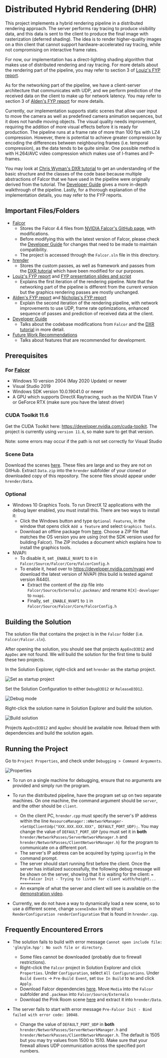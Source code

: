 # Distributed Hybrid Rendering (DHR)

This project implements a hybrid rendering pipeline in a distributed rendering approach. The server performs ray tracing to produce visibility data, and this data is sent to the client to produce the final image with rasterization (deferred shading). The idea is to render higher-quality images on a thin client that cannot support hardware-accelerated ray tracing, while not compromising on interactive frame rates.

For now, our implementation has a direct-lighting shading algorithm that makes use of distributed rendering and ray tracing. For more details about the rendering part of the pipeline, you may refer to section 3 of [Louiz's FYP report](docs/FYP_Final_Report_Louiz.pdf).

As for the networking part of the pipeline, we have a client-server architecture that communicates with UDP, and we perform prediction of the received data on the client to make up for network latency. You may refer to section 3 of [Alden's FYP report](docs/FYP_Final_Report_Alden_v2.pdf) for more details.

Currently, our implementation supports static scenes that allow user input to move the camera as well as predefined camera animation sequences, but it does not handle moving objects. The visual quality needs improvement, requiring the addition of more visual effects before it is ready for production.  The pipeline runs at a frame rate of more than 100 fps with LZ4 compression. However, there is potential to achieve greater compression by encoding the differences between neighbouring frames (i.e. temporal compression), as the data tends to be quite similar. One possible method is with H.264/AVC video compression which makes use of I-frames and P-frames.

You may look at [Chris Wyman's DXR tutorial](http://cwyman.org/code/dxrTutors/dxr_tutors.md.html) to get an understanding of the basic structure and the classes of the code base because multiple abstractions of Falcor that we have used in the pipeline were originally derived from the tutorial. The [Developer Guide](docs/DeveloperGuide.md) gives a more in-depth walkthrough of the pipeline. Lastly, for a thorough explanation of the implementation details, you may refer to the FYP reports.

## Important Files/Folders

- [Falcor](Falcor) 
    - Stores the Falcor 4.4 files from [NVIDIA Falcor's GitHub page](https://github.com/NVIDIAGameWorks/Falcor), with modifications. 
    - Before modifying this with the latest version of Falcor, please check the [Developer Guide](docs/DeveloperGuide.md) for changes that need to be made to maintain compatibility.
    - The project is accessed through the `Falcor.sln` file in this directory.
- [hrender](hrender)
    - Stores the custom passes, as well as framework and passes from the [DXR tutorial](http://cwyman.org/code/dxrTutors/dxr_tutors.md.html) which have been modified for our purposes.
- [Louiz's FYP report](docs/FYP_Final_Report_Louiz.pdf) and [FYP presentation slides and script](docs/FYP_Final_Presentation_Slides_and_Script_Louiz.pptx)
    - Explains the first iteration of the rendering pipeline. Note that the networking part of the pipeline is different from the current version but the graphics rendering passes are mostly unchanged.
- [Alden's FYP report](docs/FYP_Final_Report_Alden_v2.pdf) and [Nicholas's FYP report](docs/FYP_Final_Report_Nicholas.pdf)
    - Explain the second iteration of the rendering pipeline, with network improvements to use UDP, frame rate optimizations, enhanced sequence of passes and prediction of received data at the client.
- [Developer Guide](docs/DeveloperGuide.md)
    - Talks about the codebase modifications from `Falcor` and the [DXR tutorial](http://cwyman.org/code/dxrTutors/dxr_tutors.md.html) in more detail.
- [Future Work Recommendations](docs/Future_Work_Recommendations.md)
    - Talks about features that are recommended for development.

## Prerequisites

### For [Falcor](Falcor/README.md)
- Windows 10 version 2004 (May 2020 Update) or newer
- Visual Studio 2019
- Windows SDK version 10.0.19041.0 or newer
- A GPU which supports DirectX Raytracing, such as the NVIDIA Titan V or GeForce RTX (make sure you have the latest driver)

### CUDA Toolkit 11.6

Get the CUDA Toolkit here: https://developer.nvidia.com/cuda-toolkit. The project is currently using `version 11.6`, so make sure to get that version.

Note: some errors may occur if the path is not set correctly for Visual Studio

### Scene Data

Download the scenes [here](https://drive.google.com/file/d/10kqUg_3rV2HZCc70UNt88UfnoMPAJEYu/view?usp=sharing). These files are large and so they are not on GitHub. Extract `Data.zip` into the `hrender` subfolder of your cloned or downloaded copy of this repository. The scene files should appear under `hrender/Data`.

### Optional

- Windows 10 Graphics Tools. To run DirectX 12 applications with the debug layer enabled, you must install this. There are two ways to install it:
    - Click the Windows button and type `Optional Features`, in the window that opens click `Add a feature` and select `Graphics Tools`.
    - Download an offline package from [here](https://docs.microsoft.com/en-us/windows-hardware/test/hlk/windows-hardware-lab-kit#supplemental-content-for-graphics-media-and-mean-time-between-failures-mtbf-tests). Choose a ZIP file that matches the OS version you are using (not the SDK version used for building Falcor). The ZIP includes a document which explains how to install the graphics tools.
- NVAPI:
    - To disable it, set `_ENABLE_NVAPI` to `0` in `Falcor/Source/Falcor/Core/FalcorConfig.h`
    - To enable it, head over to https://developer.nvidia.com/nvapi and download the latest version of NVAPI (this build is tested against version R440). 
        - Extract the content of the zip file into `Falcor/Source/Externals/.packman/` and rename `R[X]-developer` to `nvapi`. 
        - Finally, set `_ENABLE_NVAPI` to `1` in `Falcor/Source/Falcor/Core/FalcorConfig.h`

## Building the Solution

The solution file that contains the project is in the `Falcor` folder (i.e. `Falcor/Falcor.sln`). 

After opening the solution, you should see that projects `AppEncD3D12` and `AppDec` are not found. We will build the solution for the first time to build these two projects.

In the Solution Explorer, right-click and set `hrender` as the startup project.

![Set as startup project](docs/images/set_as_startup.png)

Set the Solution Configuration to either `DebugD3D12` or `ReleaseD3D12`.

![Debug mode](docs/images/d3d12_mode.png)

Right-click the solution name in Solution Explorer and build the solution.

![Build solution](docs/images/build_solution.png)

Projects `AppEncD3D12` and `AppDec` should be available now. Reload them with dependencies and build the solution again.

## Running the Project

Go to `Project Properties`, and check under `Debugging > Command Arguments`.

![Properties](docs/images/properties.png)

- To run on a single machine for debugging, ensure that no arguments are provided and simply run the program.

- To run the distributed pipeline, have the program set up on two separate machines. On one machine, the command argument should be `server`, and the other should be `client`. 
    - On the client PC, `hrender.cpp` must specify the server's IP address within the line `ResourceManager::mNetworkManager->SetUpClientUdp("XXX.XXX.XXX.XXX", DEFAULT_PORT_UDP);`. You may change the value of `DEFAULT_PORT_UDP` (you must set it in **both** `hrender/NetworkPasses/ServerNetworkManager.h` and `hrender/NetworkPasses/ClientNetworkManager.h`) for the program to communicate on a different port. 
    - The server's IP address can be acquired by typing `ipconfig` in the command prompt.
    - The server should start running first before the client. Once the server has initialized successfully, the following debug message will be shown on the server, showing that it is waiting for the client: `= Pre-Falcor Init - Trying to listen for client width/height... =========`
    - An example of what the server and client will see is available on the [demonstration video](docs/FYP_Demonstration_Video_Louiz.mkv).

- Currently, we do not have a way to dynamically load a new scene, so to use a different scene, change `sceneIndex` in the struct `RenderConfiguration renderConfiguration` that is found in `hrender.cpp`.

## Frequently Encountered Errors
- The solution fails to build with error message `Cannot open include file: 'glm/glm.hpp': No such file or directory`.
    - Some files cannot be downloaded (probably due to firewall restrictions).
    - Right-click the `Falcor` project in Solution Explorer and click `Properties`. Under `Configuration`, select `All Configurations`. Under `Build Events` -> `Pre-Build Event`, set `Use In Build` to `No` and click `Apply`.
    - Download Falcor dependencies [here](https://drive.google.com/file/d/1-9kzI_gp7D4LQShJplJE0S9fp7qPtI2o/view?usp=sharing). Move `Media` into the `Falcor` subfolder and `.packman` into `Falcor/Source/Externals`
    - Download the Pink Room scene [here](https://drive.google.com/file/d/1qIgRt5-yYMwujyhIkZfm0PvHbNMplX7A/view?usp=sharing) and extract it into `hrender/Data`.

- The server fails to start with error message `Pre-Falcor Init - Bind failed with error code: 10048`.
    - Change the value of `DEFAULT_PORT_UDP` in **both** `hrender/NetworkPasses/ServerNetworkManager.h` and `hrender/NetworkPasses/ClientNetworkManager.h`. The default is 1505 but you may try values from 1500 to 1510. Make sure that your firewall allows UDP communication across the specified port numbers. 
